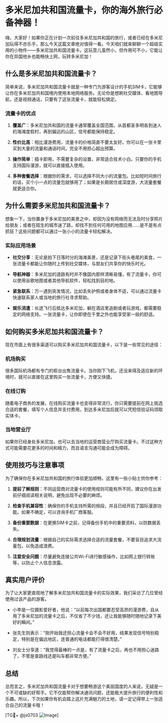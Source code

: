# 多米尼加共和国流量卡，你的海外旅行必备神器！

嗨，大家好！如果你正在计划一次前往多米尼加共和国的旅行，或者已经在多米尼加玩得不亦乐乎，那么今天这篇文章绝对值得一看。今天咱们就来聊聊一个超级实用的小物件——多米尼加共和国流量卡。这玩意儿虽然小，但作用可不小，它能让你在异国他乡也能畅快上网，玩转多米尼加！

## 什么是多米尼加共和国流量卡？

简单来说，多米尼加共和国流量卡就是一种专门为游客设计的手机SIM卡，它能够让你在多米尼加共和国境内使用本地网络服务。无论你是想刷社交媒体、看地图导航，还是视频通话，只要有了这张流量卡，就能轻松搞定。

### 流量卡的优点

1. **覆盖广**：多米尼加共和国的流量卡通常覆盖全国范围，从首都圣多明各到迷人的海滩度假村，再到偏远的山区，信号都能保持稳定。
   
2. **性价比高**：相比漫游费用，流量卡的价格简直不要太友好。你可以在一张卡里买到大量的流量和通话时间，完全不用担心超出预算。

3. **操作简单**：插卡即用，不需要复杂的设置，非常适合技术小白。只要你的手机支持国际漫游，就可以直接插入使用。

4. **多种套餐选择**：根据你的需求，可以选择不同大小的流量包。比如短时间旅行的话，买个小一点的流量包就够用了；如果是长期居住或深度游，大流量套餐就更适合你。

## 为什么需要多米尼加共和国流量卡？

想象一下，当你置身于多米尼加的美景之中，却因为没有网络而无法及时分享照片给朋友；或者在陌生的城市迷了路，却找不到任何可用的地图应用……是不是有点抓狂？这些问题都可以通过一张小小的流量卡轻松解决。

### 实际应用场景

- **社交分享**：无论是拍下日落时分的海滩美景，还是记录下街头巷尾的美食，一张流量卡都能让你随时上传到社交媒体，与朋友们共享你的快乐时光。

- **导航神器**：多米尼加的道路有时并不像国内那样清晰易懂，有了流量卡，你可以使用谷歌地图或者其他导航软件，轻松找到目的地。

- **紧急联系**：万一遇到突发情况，比如丢失护照或者身体不适，可以通过流量卡快速联系家人或当地的旅行社寻求帮助。

- **娱乐消遣**：长途飞行后抵达多米尼加，躺在酒店里追剧或者玩游戏，都需要稳定的网络支持。一张流量卡，让你即使在千里之外也能享受家一般的舒适。

## 如何购买多米尼加共和国流量卡？

现在市面上有很多渠道可以购买多米尼加共和国流量卡，以下是一些常见的途径：

### 机场购买

很多国际机场都有专门的柜台出售流量卡。当你刚下飞机，还没来得及适应新的环境时，就可以直接在这里购买一张流量卡，方便又快捷。

### 在线订购

随着电子商务的发展，在线购买流量卡也变得非常流行。你只需要提前在网上挑选合适的套餐，填写个人信息并支付费用，到达多米尼加后就可以凭短信验证码领取实体卡。

### 当地营业厅

如果你已经身处多米尼加，也可以去当地的运营商营业厅购买流量卡。不过这种方式可能需要花更多的时间和精力，而且语言沟通可能会成为障碍。

## 使用技巧与注意事项

为了确保你在多米尼加共和国的旅行体验更加顺畅，这里有一些小贴士供你参考：

1. **提前了解规则**：不同运营商对流量卡的使用规则可能有所不同，建议你在出发前仔细阅读相关说明，避免出现不必要的麻烦。

2. **检查手机兼容性**：确保你的手机支持所需的频段，并且已经开启了国际漫游功能。如果不确定，可以咨询手机厂商客服。

3. **备份重要数据**：在更换SIM卡之前，记得备份手机中的重要资料，以防数据丢失。

4. **合理规划流量**：根据自己的实际需求选择合适的流量套餐，不要盲目追求大流量包，以免造成浪费。

5. **注意安全问题**：尽量避免连接公共Wi-Fi进行敏感操作，比如网上银行转账等，以防止个人信息泄露。

## 真实用户评价

为了让大家更直观地了解多米尼加共和国流量卡的实际效果，我们采访了几位曾经使用过该产品的游客。

- 小李是一位摄影爱好者，他说：“以前每次出国都要忍受高昂的漫游费，自从用了多米尼加的流量卡之后，不仅省了不少钱，还让我能够随时随地记录下美好的瞬间。”

- 张先生则表示：“刚开始我还担心流量卡会不会不好用，结果发现信号特别稳定，特别是在偏远地区，连普通的电话都能打得很清楚。”

- 刘女士分享道：“我觉得最棒的一点是，有了流量卡之后，再也不用担心迷路了，不管是查路线还是叫车都非常方便。”

## 总结

总而言之，多米尼加共和国流量卡对于想要畅游这个美丽国度的人来说，无疑是一个不可或缺的好帮手。它不仅能帮你解决通讯问题，还能极大提升旅行的便利性和乐趣。所以，下次如果你有机会踏上这片充满魅力的土地，请一定记得带上一张适合自己的流量卡哦！

[TG💪+ @jx0703 ![Image](https://github.com/user-attachments/assets/dbca1d08-cadb-493c-b0ec-ad6f7a83f270)]